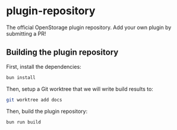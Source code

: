 # plugin-repository
The official OpenStorage plugin repository. Add your own plugin by submitting a PR!

## Building the plugin repository

First, install the dependencies:

```bash
bun install
```

Then, setup a Git worktree that we will write build results to:

```bash
git worktree add docs
```

Then, build the plugin repository:

```bash
bun run build
```